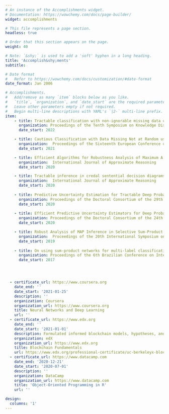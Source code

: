 ```yaml
---
# An instance of the Accomplishments widget.
# Documentation: https://wowchemy.com/docs/page-builder/
widget: accomplishments

# This file represents a page section.
headless: true

# Order that this section appears on the page.
weight: 40

# Note: `&shy;` is used to add a 'soft' hyphen in a long heading.
title: 'Accomplish&shy;ments'
subtitle:

# Date format
#   Refer to https://wowchemy.com/docs/customization/#date-format
date_format: Jan 2006

# Accomplishments.
#   Add/remove as many `item` blocks below as you like.
#   `title`, `organization`, and `date_start` are the required parameters.
#   Leave other parameters empty if not required.
#   Begin multi-line descriptions with YAML's `|2-` multi-line prefix.
item:
    - title: Tractable classification with non-ignorable missing data using Generative Random Forests
      organization: Proceedings of the Tenth Symposium on Knowledge Discovery, Mining and Learning
      date_start: 2022

    - title: Cautious Classification with Data Missing Not at Random using Generative Random Forests
      organization:  Proceedings of the Sixteenth European Conference on Symbolic and Quantitative Approaches to Reasoning with Uncertainty
      date_start: 2021

    - title: Efficient Algorithms for Robustness Analysis of Maximum A Posteriori Inference in Selective    Sum-Product Networks
      organization:  International Journal of Approximate Reasoning
      date_start: 2020

    - title: Tractable inference in credal sentential decision diagrams
      organization:  International Journal of Approximate Reasoning
      date_start: 2020
    
    - title: Predictive Uncertainty Estimation for Tractable Deep Probabilistic Models
      organization: Proceedings of the Doctoral Consortium of the 29th International Joint Conference on Artificial Intelligence.
      date_start: 2020
    
    - title: Efficient Predictive Uncertainty Estimators for Deep Probabilistic Models
      organization: Proceedings of the Doctoral Consortium of the 24th AAAI Conference on Artificial Intelligence.
      date_start: 2020

    - title: Robust Analysis of MAP Inference in Selective Sum-Product Networks
      organization:  Proceedings of the 20th International Symposium on Imprecise Probabilities Theories and Application
      date_start: 2019
    
    - title: On using sum-product networks for multi-label classification
      organization: Proceedings of the 6th Brazilian Conference on Intelligent.
      date_start: 2017




  - certificate_url: https://www.coursera.org
    date_end: ''
    date_start: '2021-01-25'
    description: ''
    organization: Coursera
    organization_url: https://www.coursera.org
    title: Neural Networks and Deep Learning
    url: ''
  - certificate_url: https://www.edx.org
    date_end: ''
    date_start: '2021-01-01'
    description: Formulated informed blockchain models, hypotheses, and use cases.
    organization: edX
    organization_url: https://www.edx.org
    title: Blockchain Fundamentals
    url: https://www.edx.org/professional-certificate/uc-berkeleyx-blockchain-fundamentals
  - certificate_url: https://www.datacamp.com
    date_end: '2020-12-21'
    date_start: '2020-07-01'
    description: ''
    organization: DataCamp
    organization_url: https://www.datacamp.com
    title: 'Object-Oriented Programming in R'
    url: ''

design:
  columns: '1'
---
```

